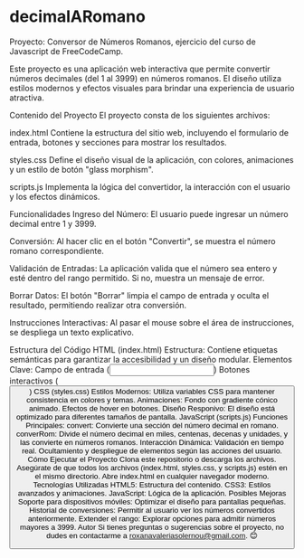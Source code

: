 # decimalARomano
Proyecto: Conversor de Números Romanos, ejercicio del curso de Javascript de FreeCodeCamp.

Este proyecto es una aplicación web interactiva que permite convertir números decimales (del 1 al 3999) en números romanos. El diseño utiliza estilos modernos y efectos visuales para brindar una experiencia de usuario atractiva.

Contenido del Proyecto
El proyecto consta de los siguientes archivos:

index.html
Contiene la estructura del sitio web, incluyendo el formulario de entrada, botones y secciones para mostrar los resultados.

styles.css
Define el diseño visual de la aplicación, con colores, animaciones y un estilo de botón "glass morphism".

scripts.js
Implementa la lógica del convertidor, la interacción con el usuario y los efectos dinámicos.

Funcionalidades
Ingreso del Número:
El usuario puede ingresar un número decimal entre 1 y 3999.

Conversión:
Al hacer clic en el botón "Convertir", se muestra el número romano correspondiente.

Validación de Entradas:
La aplicación valida que el número sea entero y esté dentro del rango permitido. Si no, muestra un mensaje de error.

Borrar Datos:
El botón "Borrar" limpia el campo de entrada y oculta el resultado, permitiendo realizar otra conversión.

Instrucciones Interactivas:
Al pasar el mouse sobre el área de instrucciones, se despliega un texto explicativo.

Estructura del Código
HTML (index.html)
Estructura:
Contiene etiquetas semánticas para garantizar la accesibilidad y un diseño modular.
Elementos Clave:
Campo de entrada (<input type="number">)
Botones interactivos (<button>)
CSS (styles.css)
Estilos Modernos:
Utiliza variables CSS para mantener consistencia en colores y temas.
Animaciones:
Fondo con gradiente cónico animado.
Efectos de hover en botones.
Diseño Responivo:
El diseño está optimizado para diferentes tamaños de pantalla.
JavaScript (scripts.js)
Funciones Principales:
convert: Convierte una sección del número decimal en romano.
converRom: Divide el número decimal en miles, centenas, decenas y unidades, y las convierte en números romanos.
Interacción Dinámica:
Validación en tiempo real.
Ocultamiento y despliegue de elementos según las acciones del usuario.
Cómo Ejecutar el Proyecto
Clona este repositorio o descarga los archivos.
Asegúrate de que todos los archivos (index.html, styles.css, y scripts.js) estén en el mismo directorio.
Abre index.html en cualquier navegador moderno.
Tecnologías Utilizadas
HTML5: Estructura del contenido.
CSS3: Estilos avanzados y animaciones.
JavaScript: Lógica de la aplicación.
Posibles Mejoras
Soporte para dispositivos móviles: Optimizar el diseño para pantallas pequeñas.
Historial de conversiones: Permitir al usuario ver los números convertidos anteriormente.
Extender el rango: Explorar opciones para admitir números mayores a 3999.
Autor
Si tienes preguntas o sugerencias sobre el proyecto, no dudes en contactarme a roxanavaleriasolernou@gmail.com. 😊







